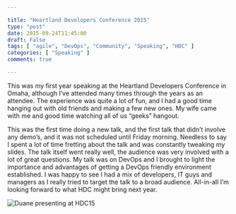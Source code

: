```yaml
---

title: "Heartland Developers Conference 2015"
type: "post"
date: 2015-09-24T11:45:00
draft: False
tags: [ "agile", "DevOps", "Community", "Speaking", "HDC" ]
categories: [ "Speaking" ]
comments: true

---
```


<p>This was my first year speaking at the Heartland Developers Conference in Omaha, although I’ve attended many times through the years as an attendee. The experience was quite a lot of fun, and I had a good time hanging out with old friends and making a few new ones. My wife came with me and good time watching all of us “geeks” hangout. </p>  <p>This was the first time doing a new talk, and the first talk that didn’t involve any demo’s, and it was not scheduled until Friday morning. Needless to say I spent a lot of time fretting about the talk and was constantly tweaking my slides. The talk itself went really well, the audience was very involved with a lot of great questions. My talk was on DevOps and I brought to light the importance and advantages of getting a DevOps friendly environment established. I was happy to see I had a mix of developers, IT guys and managers as I really tried to target the talk to a broad audience. All-in-all I’m looking forward to what HDC might bring next year.</p>  <p><img title="Duane presenting at HDC15" style="border-left-width: 0px; border-right-width: 0px; background-image: none; border-bottom-width: 0px; float: none; padding-top: 0px; padding-left: 0px; margin-left: auto; display: block; padding-right: 0px; border-top-width: 0px; margin-right: auto; max-width:100%; max-height:100%;" border="0" alt="Duane presenting at HDC15" src="/img/posts/0X1A0827.jpg"></p>
